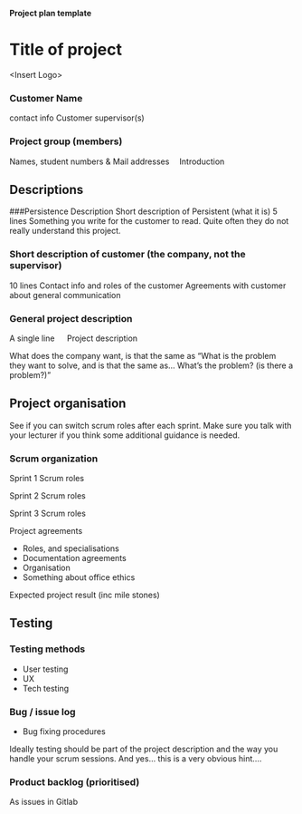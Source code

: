 **Project plan template**
# Title of project
\<Insert Logo\>   

### Customer Name
contact info
Customer supervisor(s)

### Project group (members)   
Names, student numbers & Mail addresses 
Introduction

## Descriptions
###Persistence Description
Short description of Persistent (what it is) 5 lines
Something you write for the customer to read. Quite often they do not really understand this project. 

### Short description of customer (the company, not the supervisor)
10 lines
Contact info and roles of the customer
Agreements with customer about general communication

### General project description 
A single line
 
Project description

What does the company want, is that the same as “What is the problem they want to solve, and is that the same as… What’s the problem? (is there a problem?)”

## Project organisation
See if you can switch scrum roles after each sprint. Make sure you talk with your lecturer if you think some additional guidance is needed.

### Scrum organization
Sprint 1
Scrum roles

Sprint 2
Scrum roles

Sprint 3
Scrum roles

Project agreements
* Roles, and specialisations
* Documentation agreements
* Organisation    
* Something about office ethics

Expected project result 
(inc mile stones)


## Testing

### Testing methods
* User testing
* UX 
* Tech testing

### Bug / issue log
* Bug fixing procedures

Ideally testing should be part of the project description and the way you handle your scrum sessions. And yes… this is a very obvious hint….

### Product backlog (prioritised)
As issues in Gitlab